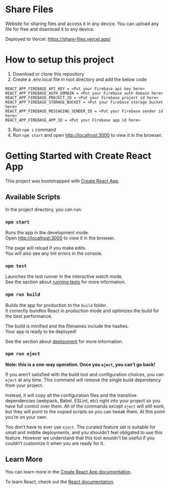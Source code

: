 # Share Files

Website for sharing files and access it in any device. You can upload any file for free and download it to any device.

Deployed to Vercel: https://share-files.vercel.app/

# How to setup this project

1. Download or clone this repository
2. Create a .env.local file in root directory and add the below code

```
REACT_APP_FIREBASE_API_KEY = <Put your Firebase api key here>
REACT_APP_FIREBASE_AUTH_DOMAIN = <Put your Firebase auth domain here>
REACT_APP_FIREBASE_PROJECT_ID = <Put your Firebase project id here>
REACT_APP_FIREBASE_STORAGE_BUCKET = <Put your Firebase storage bucket here>
REACT_APP_FIREBASE_MESSAGING_SENDER_ID = <Put your Firebase sender id here>
REACT_APP_FIREBASE_APP_ID = <Put your Firebase app id here>
```

3. Run `npm i` command
4. Run `npm start` and open [http://localhost:3000](http://localhost:3000) to view it in the browser.

# Getting Started with Create React App

This project was bootstrapped with [Create React App](https://github.com/facebook/create-react-app).

## Available Scripts

In the project directory, you can run:

### `npm start`

Runs the app in the development mode.\
Open [http://localhost:3000](http://localhost:3000) to view it in the browser.

The page will reload if you make edits.\
You will also see any lint errors in the console.

### `npm test`

Launches the test runner in the interactive watch mode.\
See the section about [running tests](https://facebook.github.io/create-react-app/docs/running-tests) for more information.

### `npm run build`

Builds the app for production to the `build` folder.\
It correctly bundles React in production mode and optimizes the build for the best performance.

The build is minified and the filenames include the hashes.\
Your app is ready to be deployed!

See the section about [deployment](https://facebook.github.io/create-react-app/docs/deployment) for more information.

### `npm run eject`

**Note: this is a one-way operation. Once you `eject`, you can’t go back!**

If you aren’t satisfied with the build tool and configuration choices, you can `eject` at any time. This command will remove the single build dependency from your project.

Instead, it will copy all the configuration files and the transitive dependencies (webpack, Babel, ESLint, etc) right into your project so you have full control over them. All of the commands except `eject` will still work, but they will point to the copied scripts so you can tweak them. At this point you’re on your own.

You don’t have to ever use `eject`. The curated feature set is suitable for small and middle deployments, and you shouldn’t feel obligated to use this feature. However we understand that this tool wouldn’t be useful if you couldn’t customize it when you are ready for it.

## Learn More

You can learn more in the [Create React App documentation](https://facebook.github.io/create-react-app/docs/getting-started).

To learn React, check out the [React documentation](https://reactjs.org/).
